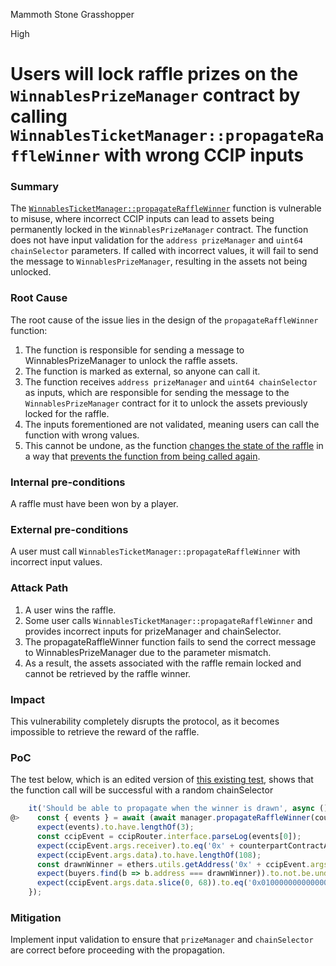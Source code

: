 Mammoth Stone Grasshopper

High

# Users will lock raffle prizes on the `WinnablesPrizeManager` contract by calling `WinnablesTicketManager::propagateRaffleWinner` with wrong CCIP inputs

### Summary

The [`WinnablesTicketManager::propagateRaffleWinner`](https://github.com/sherlock-audit/2024-08-winnables-raffles/blob/main/public-contracts/contracts/WinnablesTicketManager.sol#L334) function is vulnerable to misuse, where incorrect CCIP inputs can lead to assets being permanently locked in the `WinnablesPrizeManager` contract. The function does not have input validation for the `address prizeManager` and `uint64 chainSelector` parameters. If called with incorrect values, it will fail to send the message to `WinnablesPrizeManager`, resulting in the assets not being unlocked.


### Root Cause

The root cause of the issue lies in the design of the `propagateRaffleWinner` function:
1. The function is responsible for sending a message to WinnablesPrizeManager to unlock the raffle assets.
2. The function is marked as external, so anyone can call it.
3. The function receives `address prizeManager` and `uint64 chainSelector` as inputs, which are responsible for sending the message to the `WinnablesPrizeManager` contract for it to unlock the assets previously locked for the raffle.
4. The inputs forementioned are not validated, meaning users can call the function with wrong values.
5. This cannot be undone, as the function [changes the state of the raffle](https://github.com/sherlock-audit/2024-08-winnables-raffles/blob/main/public-contracts/contracts/WinnablesTicketManager.sol#L337) in a way that [prevents the function from being called again](https://github.com/sherlock-audit/2024-08-winnables-raffles/blob/main/public-contracts/contracts/WinnablesTicketManager.sol#L336).


### Internal pre-conditions

A raffle must have been won by a player.


### External pre-conditions

A user must call `WinnablesTicketManager::propagateRaffleWinner` with incorrect input values.


### Attack Path

1. A user wins the raffle.
2. Some user calls `WinnablesTicketManager::propagateRaffleWinner` and provides incorrect inputs for prizeManager and chainSelector.
3. The propagateRaffleWinner function fails to send the correct message to WinnablesPrizeManager due to the parameter mismatch.
4. As a result, the assets associated with the raffle remain locked and cannot be retrieved by the raffle winner.


### Impact

This vulnerability completely disrupts the protocol, as it becomes impossible to retrieve the reward of the raffle.


### PoC

The test below, which is an edited version of [this existing test](https://github.com/sherlock-audit/2024-08-winnables-raffles/blob/main/public-contracts/test/TicketManager.js#L786), shows that the function call will be successful with a random chainSelector

```javascript
    it('Should be able to propagate when the winner is drawn', async () => {
@>    const { events } = await (await manager.propagateRaffleWinner(counterpartContractAddress, 9846, 1)).wait();
      expect(events).to.have.lengthOf(3);
      const ccipEvent = ccipRouter.interface.parseLog(events[0]);
      expect(ccipEvent.args.receiver).to.eq('0x' + counterpartContractAddress.toLowerCase().slice(-40).padStart(64, '0'));
      expect(ccipEvent.args.data).to.have.lengthOf(108);
      const drawnWinner = ethers.utils.getAddress('0x' + ccipEvent.args.data.slice(-40));
      expect(buyers.find(b => b.address === drawnWinner)).to.not.be.undefined;
      expect(ccipEvent.args.data.slice(0, 68)).to.eq('0x010000000000000000000000000000000000000000000000000000000000000001');
    });
```

### Mitigation

Implement input validation to ensure that `prizeManager` and `chainSelector` are correct before proceeding with the propagation.
